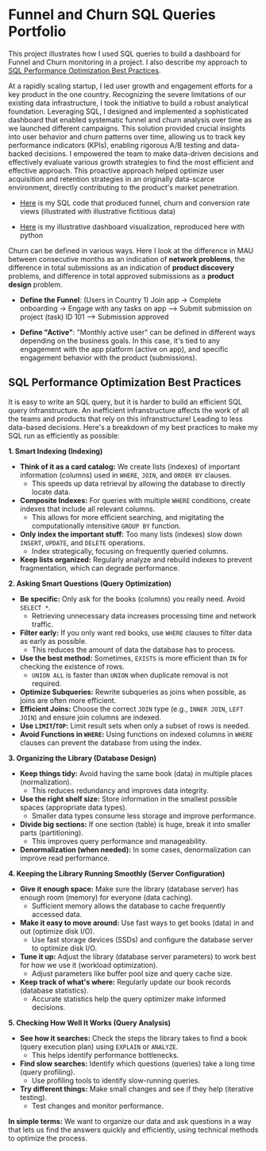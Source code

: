 # Funnel and Churn SQL Queries Portfolio
This project illustrates how I used SQL queries to build a dashboard for Funnel and Churn monitoring in a project. I also describe my approach to [SQL Performance Optimization Best Practices](#sql-performance-optimization-best-practices).

At a rapidly scaling startup, I led user growth and engagement efforts for a key product in the one country. Recognizing the severe limitations of our existing data infrastructure, I took the initiative to build a robust analytical foundation. Leveraging SQL, I designed and implemented a sophisticated dashboard that enabled systematic funnel and churn analysis over time as we launched different campaigns. This solution provided crucial insights into user behavior and churn patterns over time, allowing us to track key performance indicators (KPIs), enabling rigorous A/B testing and data-backed decisions. I empowered the team to make data-driven decisions and effectively evaluate various growth strategies to find the most efficient and effective approach. This proactive approach helped optimize user acquisition and retention strategies in an originally data-scarce environment, directly contributing to the product's market penetration.
- [Here](../main/funnelchurn_sql.ipynb) is my SQL code that produced funnel, churn and conversion rate views (illustrated with illustrative fictitious data)

- [Here](../main/funnelchurn_visualization_python.ipynb) is my illustrative dashboard visualization, reproduced here with python

Churn can be defined in various ways. Here I look at the difference in MAU between consecutive months as an indication of **network problems**, the difference in total submissions as an indication of **product discovery** problems, and difference in total approved submissions as a **product design** problem.

- **Define the Funnel**: (Users in Country 1) Join app -> Complete onboarding -> Engage with any tasks on app --> Submit submission on project (task) ID 101 --> Submission approved

- **Define "Active"**: "Monthly active user" can be defined in different ways depending on the business goals. In this case, it's tied to any engagement with the app platform (active on app), and specific engagement behavior with the product (submissions).


## SQL Performance Optimization Best Practices
It is easy to write an SQL query, but it is harder to build an efficient SQL query infranstructure. An inefficient infranstructure affects the work of all the teams and products that rely on this infranstructure! Leading to less data-based decisions. Here's a breakdown of my best practices to make my SQL run as efficiently as possible:

**1. Smart Indexing (Indexing)**

* **Think of it as a card catalog:** We create lists (indexes) of important information (columns) used in `WHERE`, `JOIN`, and `ORDER BY` clauses.
    * This speeds up data retrieval by allowing the database to directly locate data.
* **Composite Indexes:** For queries with multiple `WHERE` conditions, create indexes that include all relevant columns.
    * This allows for more efficient searching, and migitating the computationally intensitive `GROUP BY` function.
* **Only index the important stuff:** Too many lists (indexes) slow down `INSERT`, `UPDATE`, and `DELETE` operations.
    * Index strategically, focusing on frequently queried columns.
* **Keep lists organized:** Regularly analyze and rebuild indexes to prevent fragmentation, which can degrade performance.

**2. Asking Smart Questions (Query Optimization)**

* **Be specific:** Only ask for the books (columns) you really need. Avoid `SELECT *`.
    * Retrieving unnecessary data increases processing time and network traffic.
* **Filter early:** If you only want red books, use `WHERE` clauses to filter data as early as possible.
    * This reduces the amount of data the database has to process.
* **Use the best method:** Sometimes, `EXISTS` is more efficient than `IN` for checking the existence of rows.
    * `UNION ALL` is faster than `UNION` when duplicate removal is not required.
* **Optimize Subqueries:** Rewrite subqueries as joins when possible, as joins are often more efficient.
* **Efficient Joins:** Choose the correct `JOIN` type (e.g., `INNER JOIN`, `LEFT JOIN`) and ensure join columns are indexed.
* **Use `LIMIT`/`TOP`:** Limit result sets when only a subset of rows is needed.
* **Avoid Functions in `WHERE`:** Using functions on indexed columns in `WHERE` clauses can prevent the database from using the index.

**3. Organizing the Library (Database Design)**

* **Keep things tidy:** Avoid having the same book (data) in multiple places (normalization).
    * This reduces redundancy and improves data integrity.
* **Use the right shelf size:** Store information in the smallest possible spaces (appropriate data types).
    * Smaller data types consume less storage and improve performance.
* **Divide big sections:** If one section (table) is huge, break it into smaller parts (partitioning).
    * This improves query performance and manageability.
* **Denormalization (when needed):** In some cases, denormalization can improve read performance.

**4. Keeping the Library Running Smoothly (Server Configuration)**

* **Give it enough space:** Make sure the library (database server) has enough room (memory) for everyone (data caching).
    * Sufficient memory allows the database to cache frequently accessed data.
* **Make it easy to move around:** Use fast ways to get books (data) in and out (optimize disk I/O).
    * Use fast storage devices (SSDs) and configure the database server to optimize disk I/O.
* **Tune it up:** Adjust the library (database server parameters) to work best for how we use it (workload optimization).
    * Adjust parameters like buffer pool size and query cache size.
* **Keep track of what's where:** Regularly update our book records (database statistics).
    * Accurate statistics help the query optimizer make informed decisions.

**5. Checking How Well It Works (Query Analysis)**

* **See how it searches:** Check the steps the library takes to find a book (query execution plan) using `EXPLAIN` or `ANALYZE`.
    * This helps identify performance bottlenecks.
* **Find slow searches:** Identify which questions (queries) take a long time (query profiling).
    * Use profiling tools to identify slow-running queries.
* **Try different things:** Make small changes and see if they help (iterative testing).
    * Test changes and monitor performance.

**In simple terms:** We want to organize our data and ask questions in a way that lets us find the answers quickly and efficiently, using technical methods to optimize the process.
